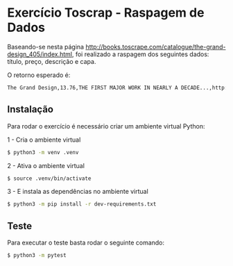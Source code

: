
# Exercício Toscrap - Raspagem de Dados
Baseando-se nesta página http://books.toscrape.com/catalogue/the-grand-design_405/index.html, foi realizado a raspagem dos seguintes dados: título, preço, descrição e capa.

O retorno esperado é:
```bash
The Grand Design,13.76,THE FIRST MAJOR WORK IN NEARLY A DECADE...,http://books.toscrape.com/catalogue/../../media/cache/9b/69/9b696c2064d6ee387774b6121bb4be91.jpg
```
 





## Instalação

Para rodar o exercício é necessário criar um ambiente virtual Python: 

1 - Cria o ambiente virtual
```bash
$ python3 -m venv .venv
```
2 - Ativa o ambiente virtual
```bash
$ source .venv/bin/activate
```
3 - E instala as dependências no ambiente virtual
```bash
$ python3 -m pip install -r dev-requirements.txt
```



    
## Teste
Para executar o teste basta rodar o seguinte comando:
```bash
$ python3 -m pytest
```
